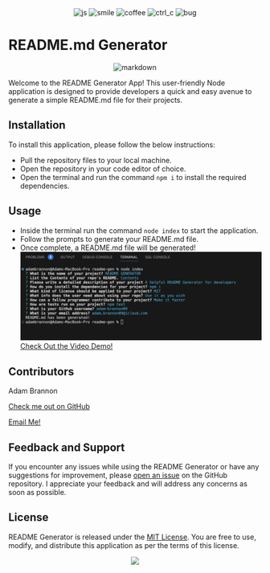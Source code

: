 <div align="center">
<img src="https://forthebadge.com/images/badges/made-with-javascript.svg" alt="js">
<img src="https://forthebadge.com/images/badges/makes-people-smile.svg" alt="smile">
<img src="https://forthebadge.com/images/badges/powered-by-coffee.svg" alt="coffee">
<img src="https://forthebadge.com/images/badges/ctrl-c-ctrl-v.svg" alt="ctrl_c">
<img src="https://forthebadge.com/images/badges/not-a-bug-a-feature.svg" alt="bug">
</div>

# README.md Generator
<div align="center"><img src="https://forthebadge.com/images/badges/made-with-markdown.svg" alt="markdown"></div>

Welcome to the README Generator App! This user-friendly Node application is designed to provide developers a quick and easy avenue to generate a simple README.md file for their projects. 

## Installation

To install this application, please follow the below instructions:
- Pull the repository files to your local machine.
- Open the repository in your code editor of choice.
- Open the terminal and run the command `npm i` to install the required dependencies.


## Usage

- Inside the terminal run the command `node index` to start the application.
- Follow the prompts to generate your README.md file.
- Once complete, a README.md file will be generated!
![alt text](./assets/prompts.png)
[Check Out the Video Demo!](https://drive.google.com/file/d/1ryuU-_e8MEytOLMoqd7QqLzJ6MlMaoQb/view)


## Contributors
Adam Brannon

[Check me out on GitHub](https://github.com/adam-brannon09)

[Email Me!](mailto:adam.brannon09@icloud.com)


## Feedback and Support

If you encounter any issues while using the README Generator or have any suggestions for improvement, please [open an issue](https://github.com/adam-brannon09/readme_generator/issues) on the GitHub repository. I appreciate your feedback and will address any concerns as soon as possible.

## License

README Generator is released under the [MIT License](https://opensource.org/licenses/MIT). You are free to use, modify, and distribute this application as per the terms of this license.


<div align="center">
    <img src="https://forthebadge.com/images/badges/built-by-developers.svg" />
</div>
